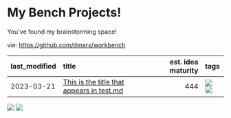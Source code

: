# My Bench Projects!

You've found my brainstorming space!

via: https://github.com/dmarx/workbench

|last_modified|title|est. idea maturity|tags
|:---|:---|---:|:---|
|2023-03-21|[This is the title that appears in test.md](test-idea.md)|444|[![](https://img.shields.io/badge/tag-anothertag-c5d714)](./tags/anothertag.md) [![](https://img.shields.io/badge/tag-sometag-84f8cf)](./tags/sometag.md)|

[![](https://img.shields.io/badge/tag-anothertag-c5d714)](./tags/anothertag.md) [![](https://img.shields.io/badge/tag-sometag-84f8cf)](./tags/sometag.md)